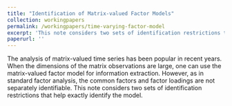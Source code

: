 ```yaml
---
title: "Identification of Matrix-valued Factor Models"
collection: workingpapers
permalink: /workingpapers/time-varying-factor-model
excerpt: 'This note considers two sets of identification restrictions that help exactly identify a matrix-valued factor model.'
paperurl: ''
---
```


The analysis of matrix-valued time series has been popular in recent years. When the dimensions of the matrix observations are large, one can use the matrix-valued factor model for information extraction. However, as in standard factor analysis, the common factors and factor loadings are not separately identifiable. This note considers two sets of identification restrictions that help exactly identify the model.
